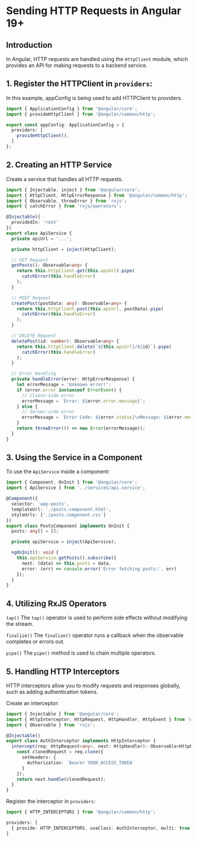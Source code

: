 # Sending HTTP Requests in Angular 19+

## Introduction
In Angular, HTTP requests are handled using the `HttpClient` module, which provides an API for making requests to a backend service.

## 1. Register the HTTPClient in `providers`:
In this example, appConfig is being used to add HTTPClient to providers.

```typescript
import { ApplicationConfig } from '@angular/core';
import { provideHttpClient } from '@angular/common/http';

export const appConfig: ApplicationConfig = {
  providers: [
    provideHttpClient(), 
  ]
};
```

## 2. Creating an HTTP Service
Create a service that handles all HTTP requests.

```typescript
import { Injectable, inject } from '@angular/core';
import { HttpClient, HttpErrorResponse } from '@angular/common/http';
import { Observable, throwError } from 'rxjs';
import { catchError } from 'rxjs/operators';

@Injectable({
  providedIn: 'root'
})
export class ApiService {
  private apiUrl = '...';

  private httpClient = inject(HttpClient);

  // GET Request
  getPosts(): Observable<any> {
    return this.httpClient.get(this.apiUrl).pipe(
      catchError(this.handleError)
    );
  }

  // POST Request
  createPost(postData: any): Observable<any> {
    return this.httpClient.post(this.apiUrl, postData).pipe(
      catchError(this.handleError)
    );
  }

  // DELETE Request
  deletePost(id: number): Observable<any> {
    return this.httpClient.delete(`${this.apiUrl}/${id}`).pipe(
      catchError(this.handleError)
    );
  }

  // Error Handling
  private handleError(error: HttpErrorResponse) {
    let errorMessage = 'Unknown error!';
    if (error.error instanceof ErrorEvent) {
      // Client-side error
      errorMessage = `Error: ${error.error.message}`;
    } else {
      // Server-side error
      errorMessage = `Error Code: ${error.status}\nMessage: ${error.message}`;
    }
    return throwError(() => new Error(errorMessage));
  }
}
```

## 3. Using the Service in a Component
To use the `ApiService` inside a component:

```typescript
import { Component, OnInit } from '@angular/core';
import { ApiService } from '../services/api.service';

@Component({
  selector: 'app-posts',
  templateUrl: './posts.component.html',
  styleUrls: ['./posts.component.css']
})
export class PostsComponent implements OnInit {
  posts: any[] = [];

  private apiService = inject(ApiService);

  ngOnInit(): void {
    this.apiService.getPosts().subscribe({
      next: (data) => this.posts = data,
      error: (err) => console.error('Error fetching posts:', err)
    });
  }
}
```

## 4. Utilizing RxJS Operators

`tap()` 
The `tap()` operator is used to perform side effects without modifying the stream.

`finalize()` 
The `finalize()` operator runs a callback when the observable completes or errors out.

`pipe()` 
The `pipe()` method is used to chain multiple operators.

## 5. Handling HTTP Interceptors
HTTP interceptors allow you to modify requests and responses globally, such as adding authentication tokens.

Create an interceptor:

```typescript
import { Injectable } from '@angular/core';
import { HttpInterceptor, HttpRequest, HttpHandler, HttpEvent } from '@angular/common/http';
import { Observable } from 'rxjs';

@Injectable()
export class AuthInterceptor implements HttpInterceptor {
  intercept(req: HttpRequest<any>, next: HttpHandler): Observable<HttpEvent<any>> {
    const clonedRequest = req.clone({
      setHeaders: {
        Authorization: `Bearer YOUR_ACCESS_TOKEN`
      }
    });
    return next.handle(clonedRequest);
  }
}
```

Register the interceptor in `providers`:

```typescript
import { HTTP_INTERCEPTORS } from '@angular/common/http';

providers: [
  { provide: HTTP_INTERCEPTORS, useClass: AuthInterceptor, multi: true }
]
```
